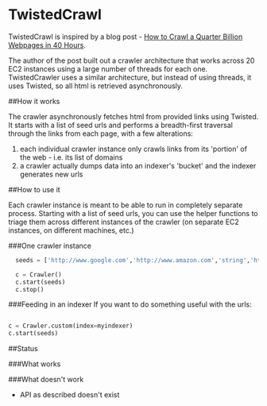 TwistedCrawl
=========

TwistedCrawl is inspired by a blog post - [How to Crawl a Quarter Billion Webpages in 40 Hours](http://www.michaelnielsen.org/ddi/how-to-crawl-a-quarter-billion-webpages-in-40-hours/).

The author of the post built out a crawler architecture that works across 20 EC2 instances using a large number of threads for each one. TwistedCrawler uses a similar architecture, but instead of using threads, it uses Twisted, so all html is retrieved asynchronously. 

##How it works

The crawler asynchronously fetches html from provided links using Twisted. It starts with
a list of seed urls and performs a breadth-first traversal through the links from each page, with a few alterations:

1. each individual crawler instance only crawls links from its 'portion' of the web - i.e. its list of domains
2. a crawler actually dumps data into an indexer's 'bucket' and the indexer generates new urls


##How to use it

Each crawler instance is meant to be able to run in completely separate process. Starting with a list of seed urls, you can use the helper functions to triage them across different instances of the crawler (on separate EC2 instances, on different machines, etc.)

###One crawler instance

```python
  seeds = ['http://www.google.com','http://www.amazon.com','string','http://www.racialicious.com','http://www.groupon.com','http://www.yelp.com']

  c = Crawler()
  c.start(seeds)
  c.stop()

```

###Feeding in an indexer
If you want to do something useful with the urls:

```python

c = Crawler.custom(index=myindexer)
c.start(seeds)

```

##Status

###What works


###What doesn't work
* API as described doesn't exist
